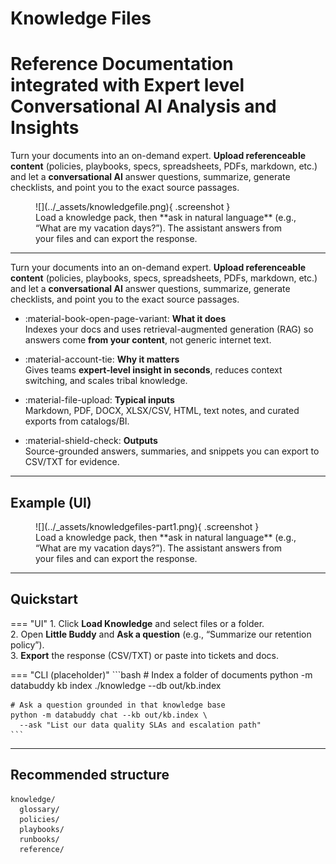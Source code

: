 # Knowledge Files

# Reference Documentation integrated with Expert level Conversational AI Analysis and Insights
Turn your documents into an on-demand expert. **Upload referenceable content** (policies, playbooks, specs, spreadsheets, PDFs, markdown, etc.) and let a **conversational AI** answer questions, summarize, generate checklists, and point you to the exact source passages.

<figure markdown>
  ![](../_assets/knowledgefile.png){ .screenshot }
  <figcaption>Load a knowledge pack, then **ask in natural language** (e.g., “What are my vacation days?”). The assistant answers from your files and can export the response.</figcaption>
</figure>

---
Turn your documents into an on-demand expert. **Upload referenceable content** (policies, playbooks, specs, spreadsheets, PDFs, markdown, etc.) and let a **conversational AI** answer questions, summarize, generate checklists, and point you to the exact source passages.

<div class="grid cards" markdown>

- :material-book-open-page-variant: **What it does**  
  Indexes your docs and uses retrieval-augmented generation (RAG) so answers come **from your content**, not generic internet text.

- :material-account-tie: **Why it matters**  
  Gives teams **expert-level insight in seconds**, reduces context switching, and scales tribal knowledge.

- :material-file-upload: **Typical inputs**  
  Markdown, PDF, DOCX, XLSX/CSV, HTML, text notes, and curated exports from catalogs/BI.

- :material-shield-check: **Outputs**  
  Source-grounded answers, summaries, and snippets you can export to CSV/TXT for evidence.

</div>

---

## Example (UI)

<figure markdown>
  ![](../_assets/knowledgefiles-part1.png){ .screenshot }
  <figcaption>Load a knowledge pack, then **ask in natural language** (e.g., “What are my vacation days?”). The assistant answers from your files and can export the response.</figcaption>
</figure>

---

## Quickstart

=== "UI"
    1. Click **Load Knowledge** and select files or a folder.  
    2. Open **Little Buddy** and **Ask a question** (e.g., “Summarize our retention policy”).  
    3. **Export** the response (CSV/TXT) or paste into tickets and docs.

=== "CLI (placeholder)"
    ```bash
    # Index a folder of documents
    python -m databuddy kb index ./knowledge --db out/kb.index

    # Ask a question grounded in that knowledge base
    python -m databuddy chat --kb out/kb.index \
      --ask "List our data quality SLAs and escalation path"
    ```

---

## Recommended structure

```text
knowledge/
  glossary/
  policies/
  playbooks/
  runbooks/
  reference/
